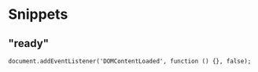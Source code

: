 Snippets
=========

"ready"
--------

	document.addEventListener('DOMContentLoaded', function () {}, false);

